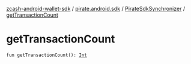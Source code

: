 [zcash-android-wallet-sdk](../../index.md) / [pirate.android.sdk](../index.md) / [PirateSdkSynchronizer](index.md) / [getTransactionCount](./get-transaction-count.md)

# getTransactionCount

`fun getTransactionCount(): `[`Int`](https://kotlinlang.org/api/latest/jvm/stdlib/kotlin/-int/index.html)